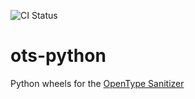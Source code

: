 ![CI Status](https://github.com/googlefonts/ots-python/actions/workflows/ci.yml/badge.svg?branch=main)
# ots-python
Python wheels for the [OpenType Sanitizer](https://github.com/khaledhosny/ots)
